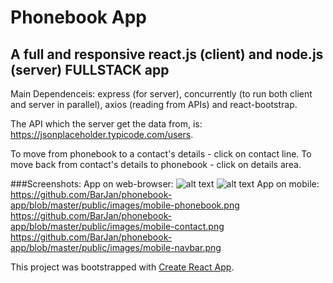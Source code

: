 # Phonebook App
## A full and responsive react.js (client) and node.js (server) FULLSTACK app

Main Dependenceis: express (for server), concurrently (to run both client and server in parallel), axios (reading from APIs) and react-bootstrap.

The API which the server get the data from, is: https://jsonplaceholder.typicode.com/users.

To move from phonebook to a contact's details - click on contact line.
To move back from contact's details to phonebook - click on details area.

###Screenshots:
App on web-browser: 
![alt text](https://github.com/BarJan/phonebook-app/blob/master/public/images/web-browser-phonebook.png) ![alt text](https://github.com/BarJan/phonebook-app/blob/master/public/images/web-browser-contact.png)
App on mobile:
https://github.com/BarJan/phonebook-app/blob/master/public/images/mobile-phonebook.png https://github.com/BarJan/phonebook-app/blob/master/public/images/mobile-contact.png https://github.com/BarJan/phonebook-app/blob/master/public/images/mobile-navbar.png

This project was bootstrapped with [Create React App](https://github.com/facebook/create-react-app).

